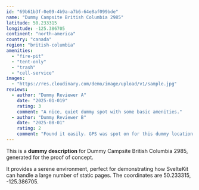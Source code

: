 ```yaml
---
id: "69b61b3f-0e09-4b9a-a7b6-64e8af099bde"
name: "Dummy Campsite British Columbia 2985"
latitude: 50.233315
longitude: -125.386705
continent: "north-america"
country: "canada"
region: "british-columbia"
amenities:
  - "fire-pit"
  - "tent-only"
  - "trash"
  - "cell-service"
images:
  - "https://res.cloudinary.com/demo/image/upload/v1/sample.jpg"
reviews:
  - author: "Dummy Reviewer A"
    date: "2025-01-019"
    rating: 3
    comment: "A nice, quiet dummy spot with some basic amenities."
  - author: "Dummy Reviewer B"
    date: "2025-08-01"
    rating: 2
    comment: "Found it easily. GPS was spot on for this dummy location."
---
```


This is a **dummy description** for Dummy Campsite British Columbia 2985, generated for the proof of concept.

It provides a serene environment, perfect for demonstrating how SvelteKit can handle a large number of static pages. The coordinates are 50.233315, -125.386705.
